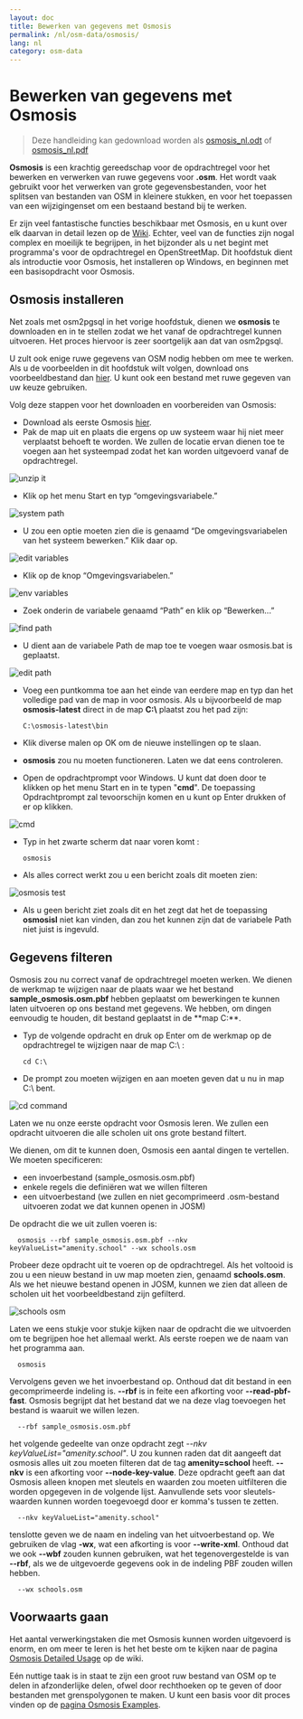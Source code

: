 ```yaml
---
layout: doc
title: Bewerken van gegevens met Osmosis
permalink: /nl/osm-data/osmosis/
lang: nl
category: osm-data
---
```


Bewerken van gegevens met Osmosis
===============================

> Deze handleiding kan gedownload worden als [osmosis_nl.odt](/files/osmosis_nl.odt) of [osmosis_nl.pdf](/files/osmosis_nl.pdf)  

**Osmosis** is een krachtig gereedschap voor de opdrachtregel voor het bewerken en verwerken van ruwe gegevens voor **.osm**. Het wordt vaak gebruikt voor het verwerken van grote gegevensbestanden, voor het splitsen van bestanden van OSM in kleinere stukken, en voor het toepassen van een wijzigingenset om een bestaand bestand bij te werken.  

Er zijn veel fantastische functies beschikbaar met Osmosis, en u kunt over elk daarvan in detail lezen op de [Wiki](http://wiki.openstreetmap.org/wiki/Osmosis/Detailed_Usage_0.41). Echter, veel van de functies zijn nogal complex en moeilijk te begrijpen, in het bijzonder als u net begint met programma's voor de opdrachtregel en OpenStreetMap. Dit hoofdstuk dient als introductie voor Osmosis, het installeren op Windows, en beginnen met een basisopdracht voor Osmosis.  

Osmosis installeren 
----------------

Net zoals met osm2pgsql in het vorige hoofdstuk, dienen we **osmosis** te downloaden en in te stellen zodat we het vanaf de opdrachtregel kunnen uitvoeren. Het proces hiervoor is zeer soortgelijk aan dat van osm2pgsql.  

U zult ook enige ruwe gegevens van OSM nodig hebben om mee te werken. Als u de voorbeelden in dit hoofdstuk wilt volgen, download ons voorbeeldbestand dan [hier](/files/sample_osmosis.osm.pbf). U kunt ook een bestand met ruwe gegeven van uw keuze gebruiken.  

Volg deze stappen voor het downloaden en voorbereiden van Osmosis:  

- Download als eerste Osmosis [hier](http://bretth.dev.openstreetmap.org/osmosis-build/osmosis-latest.zip).  
- Pak de map uit en plaats die ergens op uw systeem waar hij niet meer verplaatst behoeft te worden. We zullen de locatie ervan dienen toe te voegen aan het systeempad zodat het kan worden uitgevoerd vanaf de opdrachtregel.  

![unzip it][]

- Klik op het menu Start en typ “omgevingsvariabele.”  

![system path][]

- U zou een optie moeten zien die is genaamd “De omgevingsvariabelen van het systeem bewerken.” Klik daar op.  

![edit variables][]

- Klik op de knop “Omgevingsvariabelen.”  

![env variables][]

- Zoek onderin de variabele genaamd “Path” en klik op “Bewerken...”  

![find path][]

- U dient aan de variabele Path de map toe te voegen waar osmosis.bat is geplaatst.  

![edit path][]

- Voeg een puntkomma toe aan het einde van eerdere map en typ dan het volledige pad van de map in voor osmosis. Als u bijvoorbeeld de map **osmosis-latest** direct in de map **C:\\**  plaatst zou het pad zijn:  
	
      C:\osmosis-latest\bin

- Klik diverse malen op OK om de nieuwe instellingen op te slaan.  
- **osmosis** zou nu moeten functioneren. Laten we dat eens controleren.  
- Open de opdrachtprompt voor Windows. U kunt dat doen door te klikken op het menu Start en in te typen "**cmd**". De toepassing Opdrachtprompt zal tevoorschijn komen en u kunt op Enter drukken of er op klikken.  

![cmd][]

- Typ in het zwarte scherm dat naar voren komt :  

      osmosis

- Als alles correct werkt zou u een bericht zoals dit moeten zien:  

![osmosis test][]

- Als u geen bericht ziet zoals dit en het zegt dat het de toepassing **osmosisl** niet kan vinden, dan zou het kunnen zijn dat de variabele Path niet juist is ingevuld.  

Gegevens filteren
---------------

Osmosis zou nu correct vanaf de opdrachtregel moeten werken. We dienen de werkmap te wijzigen naar de plaats waar we het bestand **sample_osmosis.osm.pbf** hebben geplaatst om bewerkingen te kunnen laten uitvoeren op ons bestand met gegevens.  We hebben, om dingen eenvoudig te houden, dit bestand geplaatst in de **map C:\**.  

- Typ de volgende opdracht en druk op Enter om de werkmap op de opdrachtregel te wijzigen naar de map C:\ :  

      cd C:\
    
- De prompt zou moeten wijzigen en aan moeten geven dat u nu in map C:\ bent.  

![cd command][]

Laten we nu onze eerste opdracht voor Osmosis leren. We zullen een opdracht uitvoeren die alle scholen uit ons grote bestand filtert.  

We dienen, om dit te kunnen doen, Osmosis een aantal dingen te vertellen. We moeten specificeren:  

- een invoerbestand (sample_osmosis.osm.pbf)  
- enkele regels die definiëren wat we willen filteren  
- een uitvoerbestand (we zullen en niet gecomprimeerd .osm-bestand uitvoeren zodat we dat kunnen openen in JOSM)  

De opdracht die we uit zullen voeren is:  

      osmosis --rbf sample_osmosis.osm.pbf --nkv keyValueList="amenity.school" --wx schools.osm

Probeer deze opdracht uit te voeren op de opdrachtregel. Als het voltooid is zou u een nieuw bestand in uw map moeten zien, genaamd **schools.osm**. Als we het nieuwe bestand openen in JOSM, kunnen we zien dat alleen de scholen uit het voorbeeldbestand zijn gefilterd.  

![schools osm][]

Laten we eens stukje voor stukje kijken naar de opdracht die we uitvoerden om te begrijpen hoe het allemaal werkt. Als eerste roepen we de naam van het programma aan.

      osmosis

Vervolgens geven we het invoerbestand op. Onthoud dat dit bestand in een gecomprimeerde indeling is.  **--rbf** is in feite een afkorting voor **--read-pbf-fast**. Osmosis begrijpt dat het bestand dat we na deze vlag toevoegen het bestand is waaruit we willen lezen.  

      --rbf sample_osmosis.osm.pbf

het volgende gedeelte van onze opdracht zegt *--nkv keyValueList="amenity.school"*. U zou kunnen raden dat dit aangeeft dat osmosis alles uit zou moeten filteren dat de tag **amenity=school** heeft. **--nkv** is een afkorting voor **--node-key-value**. Deze opdracht geeft aan dat Osmosis alleen knopen met sleutels en waarden zou moeten uitfilteren die worden opgegeven in de volgende lijst. Aanvullende sets voor sleutels-waarden kunnen worden toegevoegd door er komma's tussen te zetten.  

      --nkv keyValueList="amenity.school"

tenslotte geven we de naam en indeling van het uitvoerbestand op. We gebruiken de vlag **-wx**, wat een afkorting is voor **--write-xml**. Onthoud dat we ook **--wbf** zouden kunnen gebruiken, wat het tegenovergestelde is van **--rbf**, als we de uitgevoerde gegevens ook in de indeling PBF zouden willen hebben.  

      --wx schools.osm

Voorwaarts gaan
---------------

Het aantal verwerkingstaken die met Osmosis kunnen worden uitgevoerd is enorm, en om meer te leren is het het beste om te kijken naar de pagina [Osmosis Detailed Usage](http://wiki.openstreetmap.org/wiki/Osmosis/Detailed_Usage_0.43) op de wiki.  

Eén nuttige taak is in staat te zijn een groot ruw bestand van OSM op te delen in afzonderlijke delen, ofwel door rechthoeken op te geven of door bestanden met grenspolygonen te maken. U kunt een basis voor dit proces vinden op de [pagina Osmosis Examples](http://wiki.openstreetmap.org/wiki/Osmosis/Examples).  

[unzip it]: /images/osm-data/unzip-it.png
[system path]: /images/osm-data/system-path.png
[edit variables]: /images/osm-data/edit-environment-variables.png
[env variables]: /images/osm-data/environment-variables.png
[find path]: /images/osm-data/find-path.png
[edit path]: /images/osm-data/edit-path-variable.png
[cmd]: /images/osm-data/cmd.png
[osmosis test]: /images/osm-data/osmosis-test.png
[cd command]: /images/osm-data/cd-command.png
[schools osm]: /images/osm-data/schools-osm.png


